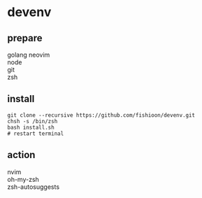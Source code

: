 # devenv
## prepare
golang
neovim  
node  
git  
zsh  

## install
```shell
git clone --recursive https://github.com/fishioon/devenv.git
chsh -s /bin/zsh
bash install.sh
# restart terminal
```

## action
nvim  
oh-my-zsh  
zsh-autosuggests  
